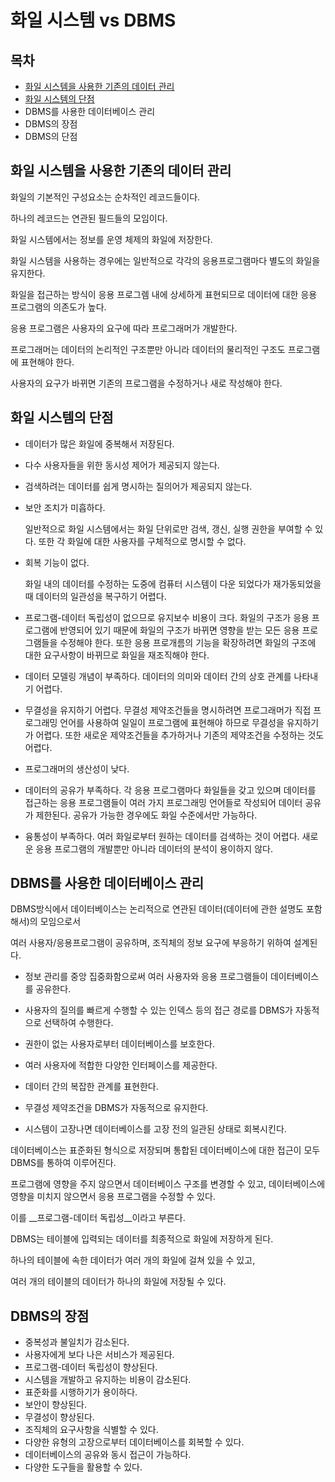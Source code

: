 # 화일 시스템 vs DBMS



## 목차

- [화일 시스템을 사용한 기존의 데이터 관리](#화일-시스템을-사용한-기존의-데이터-관리)
- [화일 시스템의 단점](#화일-시스템의-단점)
- DBMS를 사용한 데이터베이스 관리
- DBMS의 장점
- DBMS의 단점



## 화일 시스템을 사용한 기존의 데이터 관리

화일의 기본적인 구성요소는 순차적인 레코드들이다.

하나의 레코드는 연관된 필드들의 모임이다.

화일 시스템에서는 정보를 운영 체제의 화일에 저장한다.

화일 시스템을 사용하는 경우에는 일반적으로 각각의 응용프로그램마다 별도의 화일을 유지한다.

화일을 접근하는 방식이 응용 프로그렘 내에 상세하게 표현되므로 데이터에 대한 응용 프로그램의 의존도가 높다.

응용 프로그램은 사용자의 요구에 따라 프로그래머가 개발한다.

프로그래머는 데이터의 논리적인 구조뿐만 아니라 데이터의 물리적인 구조도 프로그램에 표현해야 한다.

사용자의 요구가 바뀌면 기존의 프로그램을 수정하거나 새로 작성해야 한다.



## 화일 시스템의 단점

- 데이터가 많은 화일에 중복해서 저장된다.

- 다수 사용자들을 위한 동시성 제어가 제공되지 않는다.

- 검색하려는 데이터를 쉽게 명시하는 질의어가 제공되지 않는다.

- 보안 조치가 미흡하다.

  일반적으로 화일 시스템에서는 화일 단위로만 검색, 갱신, 실행 권한을 부여할 수 있다.
  또한 각 화일에 대한 사용자를 구체적으로 명시할 수 없다.

- 회복 기능이 없다.

  화일 내의 데이터를 수정하는 도중에 컴퓨터 시스템이 다운 되었다가 재가동되었을 때
  데이터의 일관성을 복구하기 어렵다.

- 프로그램-데이터 독립성이 없으므로 유지보수 비용이 크다.
  화일의 구조가 응용 프로그램에 반영되어 있기 때문에 화일의 구조가 바뀌면 영향을 받는 모든 응용 프로그램들을 수정해야 한다. 또한 응용 프로개름의 기능을 확장하려면 화일의 구조에 대한 요구사항이 바뀌므로 화일을 재조직해야 한다.

- 데이터 모델링 개념이 부족하다.
  데이터의 의미와 데이터 간의 상호 관계를 나타내기 어렵다.

- 무결성을 유지하기 어렵다.
  무결성 제약조건들을 명시하려면 프로그래머가 직접 프로그래밍 언어를 사용하여 일일이 프로그램에 표현해야 하므로 무결성을 유지하기가 어렵다. 또한 새로운 제약조건들을 추가하거나 기존의 제약조건을 수정하는 것도 어렵다.

- 프로그래머의 생산성이 낮다.

- 데이터의 공유가 부족하다.
  각 응용 프로그램마다 화일들을 갖고 있으며 데이터를 접근하는 응용 프로그램들이 여러 가지 프로그래밍 언어들로 작성되어 데이터 공유가 제한된다. 공유가 가능한 경우에도 화일 수준에서만 가능하다.

- 융통성이 부족하다.
  여러 화일로부터 원하는 데이터를 검색하는 것이 어렵다.
  새로운 응용 프로그램의 개발뿐만 아니라 데이터의 분석이 용이하지 않다.



## DBMS를 사용한 데이터베이스 관리

DBMS방식에서 데이터베이스는 논리적으로 연관된 데이터(데이터에 관한 설명도 포함해서)의 모임으로서

여러 사용자/응용프로그램이 공유하며, 조직체의 정보 요구에 부응하기 위하여 설계된다.

- 정보 관리를 중앙 집중화함으로써 여러 사용자와 응용 프로그램들이 데이터베이스를 공유한다.

- 사용자의 질의를 빠르게 수행할 수 있는 인덱스 등의 접근 경로를 DBMS가 자동적으로 선택하여 수행한다.

- 권한이 없는 사용자로부터 데이터베이스를 보호한다.

- 여러 사용자에 적합한 다양한 인터페이스를 제공한다.
- 데이터 간의 복잡한 관계를 표현한다.
- 무결성 제약조건을 DBMS가 자동적으로 유지한다.
- 시스템이 고장나면 데이터베이스를 고장 전의 일관된 상태로 회복시킨다.



데이터베이스는 표준화된 형식으로 저장되며 통합된 데이터베이스에 대한 접근이 모두 DBMS를 통하여 이루어진다.

프로그램에 영향을 주지 않으면서 데이터베이스 구조를 변경할 수 있고,
데이터베이스에 영향을 미치지 않으면서 응용 프로그램을 수정할 수 있다.

이를 __프로그램-데이터 독립성__이라고 부른다.



DBMS는 테이블에 입력되는 데이터를 최종적으로 화일에 저장하게 된다.

하나의 테이블에 속한 데이터가 여러 개의 화일에 걸쳐 있을 수 있고,

여러 개의 테이블의 데이터가 하나의 화일에 저장될 수 있다.



## DBMS의 장점

- 중복성과 불일치가 감소된다.
- 사용자에게 보다 나은 서비스가 제공된다.
- 프로그램-데이터 독립성이 향상된다.
- 시스템을 개발하고 유지하는 비용이 감소된다.
- 표준화를 시행하기가 용이하다.
- 보안이 향상된다.
- 무결성이 향상된다.
- 조직체의 요구사항을 식별할 수 있다.
- 다양한 유형의 고장으로부터 데이터베이스를 회복할 수 있다.
- 데이터베이스의 공유와 동시 접근이 가능하다.
- 다양한 도구들을 활용할 수 있다.
